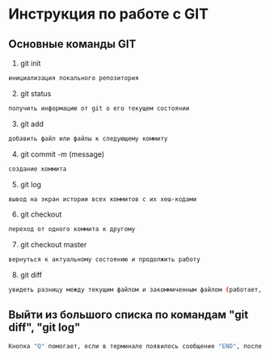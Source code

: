 # Инструкция по работе с GIT

## Основные команды GIT

1. git init
```sh
инициализация локального репозитория
```
2. git status
```sh
получить информацию от git о его текущем состоянии
```
3. git add
```sh
добавить файл или файлы к следующему коммиту
```
4. git commit -m (message)
```sh
создание коммита
```
5. git log
```sh
вывод на экран истории всех коммитов с их хеш-кодами
```
6. git checkout
```sh
переход от одного коммита к другому
```
7. git checkout master
```sh
вернуться к актуальному состоянию и продолжить работу
```
8. git diff
```sh
увидеть разницу между текущим файлом и закоммиченным файлом (работает, если файл не сохранён командой "git add")
```
## Выйти из большого списка по командам "git diff", "git log"
```sh
Кнопка "Q" помогает, если в терминале появилось сообщение "END", после списка изменений команды "git diff" или после списка истории коммитов команды "git log"
```
